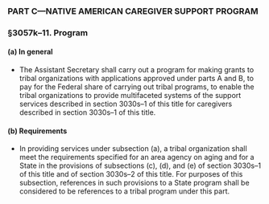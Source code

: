 ### PART C—NATIVE AMERICAN CAREGIVER SUPPORT PROGRAM

### §3057k–11. Program
#### (a) In general
* The Assistant Secretary shall carry out a program for making grants to tribal organizations with applications approved under parts A and B, to pay for the Federal share of carrying out tribal programs, to enable the tribal organizations to provide multifaceted systems of the support services described in section 3030s–1 of this title for caregivers described in section 3030s–1 of this title.

#### (b) Requirements
* In providing services under subsection (a), a tribal organization shall meet the requirements specified for an area agency on aging and for a State in the provisions of subsections (c), (d), and (e) of section 3030s–1 of this title and of section 3030s–2 of this title. For purposes of this subsection, references in such provisions to a State program shall be considered to be references to a tribal program under this part.